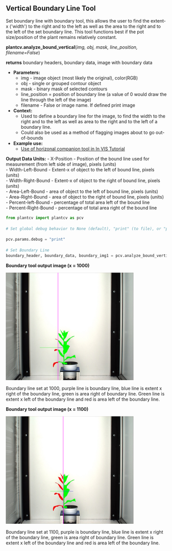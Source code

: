 ## Vertical Boundary Line Tool

Set boundary line with boundary tool, this allows the user to find the extent-x ('width')
to the right and to the left as well as the area to the right and to the left of the set boundary line. This tool functions 
best if the pot size/position of the plant remains relatively constant.
 
**plantcv.analyze_bound_vertical**(*img, obj, mask, line_position, filename=False*)

**returns** boundary headers, boundary data, image with boundary data

- **Parameters:**
    - img - image object (most likely the original), color(RGB)
    - obj - single or grouped contour object
    - mask - binary mask of selected contours
    - line_position = position of boundary line (a value of 0 would draw the line through the left of the image)
    - filename - False or image name. If defined print image
- **Context:**
    - Used to define a boundary line for the image, to find the width to the right and to the left as well as area to the right and to the left of a boundary line.
    - Could also be used as a method of flagging images about to go out-of-bounds
- **Example use:**
    - [Use of horizonal companion tool in In VIS Tutorial](vis_tutorial.md)

**Output Data Units:** 
    - X-Position - Position of the bound line used for measurement (from left side of image), pixels (units)  
    - Width-Left-Bound - Extent-x of object to the left of bound line, pixels (units)  
    - Width-Right-Bound - Extent-x of object to the right of bound line, pixels (units)  
    - Area-Left-Bound - area of object to the left of bound line, pixels (units)  
    - Area-Right-Bound - area of object to the right of bound line, pixels (units)  
    - Percent-left-Bound - percentage of total area left of the bound line  
    - Percent-Right-Bound - percentage of total area right of the bound line  

```python
from plantcv import plantcv as pcv

# Set global debug behavior to None (default), "print" (to file), or "plot" (Jupyter Notebooks or X11)

pcv.params.debug = "print"

# Set Boundary Line    
boundary_header, boundary_data, boundary_img1 = pcv.analyze_bound_vertical(img, obj, mask, 1000, 'setaria_boundary_img.png')
```

**Boundary tool output image (x = 1000)**

![Screenshot](img/documentation_images/analyze_bound_vertical/1_boundary_on_img1000.jpg)

Boundary line set at 1000, purple line is boundary line, blue line is extent x right of the boundary line, 
green is area right of boundary line. Green line is extent x left of the boundary line and red is area left
of the boundary line.

**Boundary tool output image (x = 1100)**

![Screenshot](img/documentation_images/analyze_bound_vertical/1_boundary_on_img1100.jpg)

Boundary line set at 1100, purple is boundary line, blue line is extent x right of the boundary line, 
green is area right of boundary line. Green line is extent x left of the boundary line and red is area left
of the boundary line.